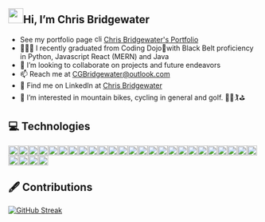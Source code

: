 ## <img src="https://raw.githubusercontent.com/aemmadi/aemmadi/master/wave.gif" width="30">Hi, I’m Chris Bridgewater

- See my portfolio page <img height=15px src="https://media4.giphy.com/media/v1.Y2lkPTc5MGI3NjExZ3ZqdWNnemVwZWVoazgxbmttNDZ5dGp2ZnpibTNmdTg3cWlsbjB3ZCZlcD12MV9naWZzX3NlYXJjaCZjdD1n/vkCZgsnix2JcjL3ZF6/200.gif" alt="click"/> <a href="www.chrisbridgewater.com">Chris Bridgewater's Portfolio</a>  
- 👨🏻‍💻 I recently graduated from Coding Dojo🥷with Black Belt proficiency in Python, Javascript React (MERN) and Java 
- 👀 I’m looking to collaborate on projects and future endeavors
- 📫 Reach me at CGBridgewater@outlook.com
- 🔎 Find me on LinkedIn at <a href="https://www.linkedin.com/in/chris-bridgewater/">Chris Bridgewater</a>
- 💞️ I’m interested in mountain bikes, cycling in general and golf. 🚵🚵🏌️⛳

## 💻 Technologies

<img height="20" alt="HTML" src="https://img.shields.io/badge/HTML5-E34F26?style=for-the-badge&logo=html5&logoColor=white"><img height="20" alt="CSS" src="https://img.shields.io/badge/-CSS3-1572B6?style=flat-square&logo=css3"><img height="20" alt="JS" src="https://img.shields.io/badge/JavaScript-323330?style=for-the-badge&logo=javascript&logoColor=F7DF1E"><img height="20" alt="Python" src="https://img.shields.io/badge/Python-FFD43B?style=for-the-badge&logo=python&logoColor=blue"><img height="20" alt="Java" src="https://img.shields.io/badge/java-%23E34A86.svg?style=for-the-badge&logo=openjdk&logoColor=white"><img height="20" alt="React" src="https://img.shields.io/badge/React-20232A?style=for-the-badge&logo=react&logoColor=61DAFB"><img height="20" alt="MySQL" src="https://img.shields.io/badge/MySQL-005C84?style=for-the-badge&logo=mysql&logoColor=white"><img height="20" alt="GoogleCloud" src="https://img.shields.io/badge/Google_Cloud-4285F4?style=for-the-badge&logo=google-cloud&logoColor=white"><img height="20" alt="AWS" src="https://img.shields.io/badge/Amazon_AWS-FF9900?style=for-the-badge&logo=amazonaws&logoColor=white"><img height="20" alt="Flask" src="https://img.shields.io/badge/Flask-000000?style=for-the-badge&logo=flask&logoColor=white"><img height="20" alt="JSON" src="https://img.shields.io/badge/json-5E5C5C?style=for-the-badge&logo=json&logoColor=white"><img height="20" alt="NPM" src="https://img.shields.io/badge/npm-CB3837?style=for-the-badge&logo=npm&logoColor=white"><img height="20" alt="SoctetIO" src="https://img.shields.io/badge/Socket.io-010101?&style=for-the-badge&logo=Socket.io&logoColor=white"><img height="20" alt="JWT" src="https://img.shields.io/badge/JWT-000000?style=for-the-badge&logo=JSON%20web%20tokens&logoColor=white"><img height="20" alt="NodeJS" src="https://img.shields.io/badge/Node.js-339933?style=for-the-badge&logo=nodedotjs&logoColor=white"><img height="20" alt="MongoDB" src="https://img.shields.io/badge/MongoDB-4EA94B?style=for-the-badge&logo=mongodb&logoColor=white"><img height="20" alt="ApacheMaven" src="https://img.shields.io/badge/apache_maven-C71A36?style=for-the-badge&logo=apachemaven&logoColor=white"><img height="20" alt="Spring" src="https://img.shields.io/badge/Spring-6DB33F?style=for-the-badge&logo=spring&logoColor=white"><img height="20" alt="SpringBoot" src="https://img.shields.io/badge/Spring_Boot-F2F4F9?style=for-the-badge&logo=spring-boot"><img height="20" alt="Eclipse" src="https://img.shields.io/badge/Eclipse-2C2255?style=for-the-badge&logo=eclipse&logoColor=white"><img height="20" alt="Boostrap" src="https://img.shields.io/badge/Bootstrap-563D7C?style=for-the-badge&logo=bootstrap&logoColor=white"><img height="20" alt="PayPal" src="https://img.shields.io/badge/PayPal-00457C?style=for-the-badge&logo=paypal&logoColor=white"><img height="20" alt="VSCode" src="https://img.shields.io/badge/VSCode-0078D4?style=for-the-badge&logo=visual%20studio%20code&logoColor=white"><img height="20" alt="GitHub" src="https://img.shields.io/badge/GitHub-100000?style=for-the-badge&logo=github&logoColor=white"><img height="20" alt="Git" src="https://img.shields.io/badge/GIT-E44C30?style=for-the-badge&logo=git&logoColor=white"><img height="20" alt="NGINX" src="https://img.shields.io/badge/Nginx-009639?style=for-the-badge&logo=nginx&logoColor=white"><img height="20" alt="Postman" src="https://img.shields.io/badge/Postman-FF6C37?style=for-the-badge&logo=Postman&logoColor=white"><img height="20" alt="Scratch" src="https://img.shields.io/badge/Scratch-4D97FF?style=for-the-badge&logo=Scratch&logoColor=white"><img height="20" alt="P5js" src="https://img.shields.io/badge/p5%20js-ED225D?style=for-the-badge&logo=p5dotjs&logoColor=white">

## 🖋 Contributions

[![GitHub Streak](https://streak-stats.demolab.com?user=cgbridgewater&border_radius=20&border=EB9D46&fire=FF0000&currStreakNum=CCCDCE&sideNums=CCCDCE&currStreakLabel=1CD500&sideLabels=FFC839&dates=000000&stroke=FFC839&ring=FF9224&background=90%2CEB0C0CCF%2CEBE848DE)](https://git.io/streak-stats)

<!---
cgbridgewater/cgbridgewater is a ✨ special ✨ repository because its `README.md` (this file) appears on your GitHub profile.
You can click the Preview link to take a look at your changes.
--->
